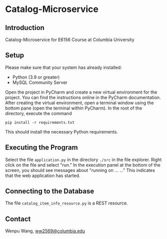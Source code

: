 # Catalog-Microservice

## Introduction

Catalog-Microservice for E6156 Course at Columbia University


## Setup

Please make sure that your system has already installed:
- Python (3.9 or greater)
- MySQL Community Server

Open the project in PyCharm and create a new virtual environment for the project. You can find the instructions
online in the PyCharm documentation. After creating the virtual environment, open a terminal window using the bottom
pane (open the terminal within PyCharm). In the root of the directory, execute the command

```pip install -r requirements.txt```

This should install the necessary Python requirements.

## Executing the Program

Select the file ```application.py``` in the directory ```./src``` in the file explorer. Right click on the file and
select "run." In the execution panel at the bottom of the screen, you should see messages about "running on ... ..."
This indicates that the web application has started.


## Connecting to the Database

The file ```catalog_item_info_resource.py``` is a REST resource.

## Contact

Wenpu Wang, ww2569@columbia.edu

